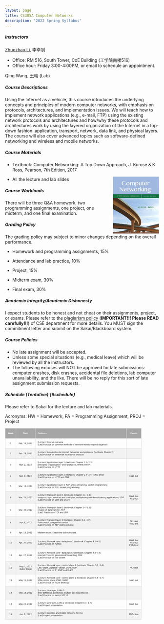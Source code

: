 ```yaml
---
layout: page
title: CS305A Computer Networks
description: "2022 Spring Syllabus"
---
```



##### **Instructors**

[Zhuozhao Li](https://zhuozhaoli.github.io/), 李卓钊
- Office: RM 516, South Tower, CoE Building (工学院南楼516)
- Office hour: Friday 3:00-4:00PM, or email to schedule an appointment.


Qing Wang, 王晴 (Lab)

##### **Course Descriptions**

Using the Internet as a vehicle, this course introduces the underlying concepts and principles of modern computer networks, with emphasis on protocols, architectures, and implementation issues. We will teach how to implement network applications (e.g., e-mail, FTP) using the existing network protocols and architectures and how/why these protocols and architectures work by using the layered organization of the Internet in a top-down fashion: application, transport, network, data link, and physical layers. The course will also cover advanced topics such as software-defined networking and wireless and mobile networks.

##### **Course Materials**

- Textbook: Computer Networking: A Top Down Approach, J. Kurose & K. Ross, Pearson, 7th Edition, 2017
<img style="float: right;" src="/assets/img/textbook.jpg" alt="drawing" width="150"/>

- All the lecture and lab slides


##### **Course Workloads**

There will be three Q&A homework, two programming assignments, one project, one midterm, and one final examination. 

##### **Grading Policy**

The grading policy may subject to minor changes depending on the overall performance.

- Homework and programming assignments, 15%

- Attendance and lab practice, 10%

- Project, 15%

- Midterm exam, 30%

- Final exam, 30%

##### **Academic Integrity/Academic Dishonesty**

I expect students to be honest and not cheat on their assignments, project, or exams. 
Please refer to the [plagiarism policy](/assets/Plagiarism_Policy.pdf) (**IMPORTANT!!! Please READ carefully!!!**) of CSE department for more details.
You MUST sign the commitment letter and submit on the Sakai/Blackboard system.

##### **Course Policies**

- No late assignment will be accepted.
- Unless some special situations (e.g., medical leave) which will be reviewed by all the instructors.
- The following excuses will NOT be approved for late submissions: computer crashes, disk crashes, accidental file deletions, lab computer unavailability, and the like. There will be no reply for this sort of late assignment submission requests.

##### **Schedule (Tentative)** {#schedule}

<style>
td, th {
  border: 1px solid #ddd;
  padding: 8px;
  font-size: 5pt;
}

tr:nth-child(even){background-color: #f2f2f2;}

tr:hover {background-color: #ddd;}

th {
  padding-top: 12px;
  padding-bottom: 12px;
  text-align: left;
  background-color: #a6a6a6;
  color: white;
}
</style>

Please refer to Sakai for the lecture and lab materials.

Acronyms: HW = Homework, PA = Programming Assignment, PROJ = Project



| **Week** |           **Date**          | **Contents**                                                                                                                                                                              |           **Events**           |
|:--------:|:---------------------------:|-------------------------------------------------------------------------------------------------------------------------------------------------------------------------------------------|:------------------------------:|
| 1        | Feb. 16, 2022               | [Lecture] Course overview<br>[Lab] Practice on common methods of network monitoring and diagnosis                                                                                         |                                |
| 2        | Feb. 23, 2022               | [Lecture] Introduction to Internet, networks, and protocols (textbook: Chapter 1)<br>[Lab] Practice on Wireshark to analysis protocol                                                     |                                |
| 3        | Mar. 2, 2022                | [Lecture] Application layer 1 (textbook: Chapter 2.1-2.3): <br>principles of application-layer protocols, WWW, HTTP<br>[Lab] Practice on HTTP                                             |                                |
| 4        | Mar. 9, 2022                | [Lecture] Application layer 2 (textbook: Chapter 2.4-2.5): DNS, Email<br>[Lab] Practice on HTTP and DNS                                                                                   | HW1 out                        |
| 5        | Mar. 16, 2022               | [Lecture] Application layer 3: P2P, Video streaming, socket programming<br>[Lab] Practice on P2P, socket programming                                                                      |                                |
| 6        | Mar. 23, 2022               | [Lecture] Transport layer 1 (textbook: Chapter 3.1-3.3): <br>transport-layer services and principles, multiplexing and demultiplexing applications, UDP<br>[Lab] Practice on CDN and DASH | HW1 due<br>PA1 out             |
| 7        | Mar. 30, 2022               | [Lecture] Transport layer 2 (textbook: Chapter 3.4-3.5): <br>reliable of data transfer, TCP<br>[Lab]. Practice on TCP and UDP                                                             |                                |
| 8        | Apr. 6, 2022                | [Lecture]Transport layer 3 (textbook: Chapter 3.6-3.7): <br>flow control, congestion control<br>[Lab] Practice on TCP sliding window                                                      | PA1 due<br>HW2 out             |
| 9        | Apr. 13, 2022               | Midterm exam. Exact time to be decided.                                                                                                                                                   |                                |
| 10       | Apr. 20, 2022               | [Lecture] Network layer-data plane 1 (textbook: Chapter 4.1-4.2)<br>[Lab] Practice on Python                                                                                              | HW2 due<br>PA2 out<br>PROJ out |
| 11       | Apr. 27, 2022               | [Lecture] Network layer-data plane 2 (textbook: Chapter 4.3-4.4): <br>Internet Protocol, generalized forwarding, SDN<br>[Lab] Practice on raw socket                                      |                                |
| 12       | May 7, 2022<br>(Labor Days) | [Lecture] Network layer-control plane 1 (textbook: Chapter 5.1-5.4): <br>Link-State, Distance-Vector, OSPF, BGP<br>[Lab] Practice on IP, ICMP and DHCP                                    | PA2 due                        |
| 13       | May 11, 2022                | [Lecture] Network layer-control plane 2 (textbook: Chapter 5.5-5.7): <br>SDN control plane, ICMP, SNMP<br>[Lab] Practice on router MSR810                                                 | HW3 out                        |
| 14       | May 18, 2022                | [Lecture] Link layer, LANs 1: <br>error detection, correction, multiple access protocols<br>[Lab] Practice on switch S5110                                                                |                                |
| 15       | May 25, 2022                | [Lecture] Link layer, LANs 2 (textbook: Chapter 6.4-6.7)<br>[Lab] Project presentation                                                                                                    | HW3 due                        |
| 16       | Jun. 1, 2022                | [Lecture] Wireless and mobile network, Review<br>[Lab] Project presentation                                                                                                               | PROJ due                       |

